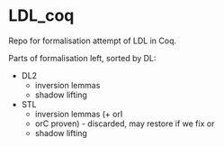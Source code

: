 # LDL_coq

Repo for formalisation attempt of LDL in Coq. 

Parts of formalisation left, sorted by DL:
- DL2
  + inversion lemmas
  + shadow lifting
- STL
  + inversion lemmas
  (+ orI
  + orC proven) - discarded, may restore if we fix or 
  + shadow lifting
